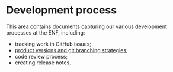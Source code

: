 # Development process

This area contains documents capturing our various development processes at the ENF, including:

* tracking work in GitHub issues;
* [product versions and git branching strategies](./versioning/);
* code review process;
* creating release notes.
